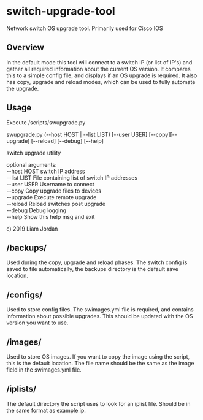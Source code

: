 # switch-upgrade-tool
Network switch OS upgrade tool. Primarily used for Cisco IOS

## Overview
In the default mode this tool will connect to a switch IP (or list of IP's) and gather all required information about the current OS version. It compares this to a simple config file, and displays if an OS upgrade is required. It also has copy, upgrade and reload modes, which can be used to fully automate the upgrade.

## Usage
Execute /scripts/swupgrade.py  

swupgrade.py (--host HOST | --list LIST) [--user USER] [--copy][--upgrade] [--reload] [--debug] [--help]  


switch upgrade utility

optional arguments:  
  --host HOST  switch IP address  
  --list LIST  File containing list of switch IP addresses  
  --user USER  Username to connect  
  --copy       Copy upgrade files to devices  
  --upgrade    Execute remote upgrade  
  --reload     Reload switches post upgrade  
  --debug      Debug logging  
  --help       Show this help msg and exit  

c) 2019 Liam Jordan  

## /backups/
Used during the copy, upgrade and reload phases. The switch config is saved to file automatically, the backups directory is the default save location.

## /configs/
Used to store config files. The swimages.yml file is required, and contains information about possible upgrades. This should be updated with the OS version you want to use.

## /images/
Used to store OS images. If you want to copy the image using the script, this is the default location. The file name should be the same as the image field in the swimages.yml file.

## /iplists/
The default directory the script uses to look for an iplist file. Should be in the same format as example.ip.
